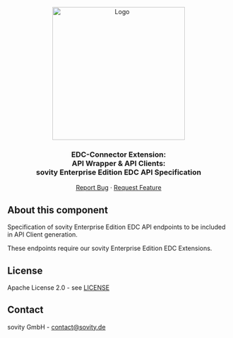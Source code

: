 <!-- PROJECT LOGO -->
<br />
<div align="center">
  <a href="https://github.com/sovity/opendataspace">
    <img src="https://raw.githubusercontent.com/sovity/edc-ui/main/src/assets/images/sovity_logo.svg" alt="Logo" width="300">
  </a>

<h3 align="center">EDC-Connector Extension:<br />API Wrapper &amp; API Clients:<br />sovity Enterprise Edition EDC API
Specification</h3>

  <p align="center">
    <a href="https://github.com/sovity/opendataspace/issues/new?template=bug_report.md">Report Bug</a>
    ·
    <a href="https://github.com/sovity/opendataspace/issues/new?template=feature_request.md">Request Feature</a>
  </p>
</div>

## About this component

Specification of sovity Enterprise Edition EDC API endpoints to be included in API Client generation.

These endpoints require our sovity Enterprise Edition EDC Extensions.

## License

Apache License 2.0 - see [LICENSE](../../../LICENSE)

## Contact

sovity GmbH - contact@sovity.de
